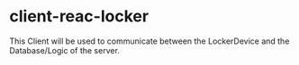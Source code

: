 # client-reac-locker

This Client will be used to communicate between the LockerDevice and the Database/Logic of the server.